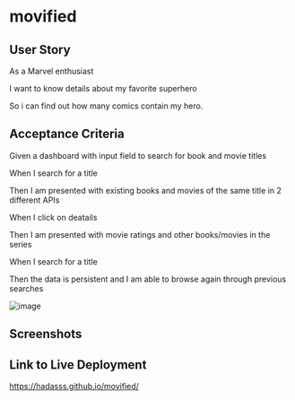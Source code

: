 # movified

## User Story

As a Marvel enthusiast

I want to know details about my favorite superhero

So i can find out how many comics contain my hero.

## Acceptance Criteria

Given a dashboard with input field to search for book and movie titles

When I search for a title

Then I am presented with existing books and movies of the same title in 2 different APIs

When I click on deatails

Then I am presented with movie ratings and other books/movies in the series

When I search for a title

Then the data is persistent and I am able to browse again through previous searches

![image](https://user-images.githubusercontent.com/80355222/151711874-71773847-4424-490d-8386-54fdfd8e2680.png)

## Screenshots

## Link to Live Deployment

https://hadasss.github.io/movified/
